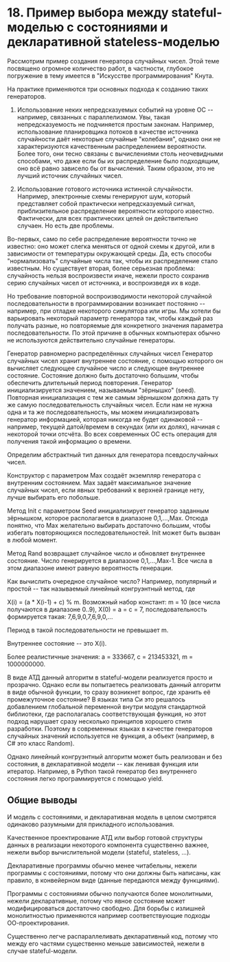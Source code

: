 # 18. Пример выбора между stateful-моделью с состояниями и декларативной stateless-моделью
Рассмотрим пример создания генератора случайных чисел. Этой теме посвящено огромное количество работ, в частности, глубокое погружение в тему имеется в "Искусстве программирования" Кнута.

На практике применяются три основных подхода к созданию таких генераторов.

1. Использование неких непредсказуемых событий на уровне ОС -- например, связанных с параллелизмом. Увы, такая непредсказуемость не подчиняется простым законам. Например, использование планировщика потоков в качестве источника случайности даёт некоторые случайные "колебания", однако они не характеризуются качественным распределением вероятности. Более того, они тесно связаны с вычислениями столь неочевидными способами, что даже если бы их распределение было подходящим, оно всё равно зависело бы от вычислений. Таким образом, это не лучший источник случайных чисел.

2. Использование готового источника истинной случайности. Например, электронные схемы генерируют шум, который представляет собой практически непредсказуемый сигнал, приблизительное распределение вероятности которого известно. Фактически, для всех практических целей он действительно случаен. Но есть две проблемы.

Во-первых, само по себе распределение вероятности точно не известно: оно может слегка меняться от одной схемы к другой, или в зависимости от температуры окружающей среды. Да, есть способы "нормализовать" случайные числа так, чтобы их распределение стало известным. Но существует вторая, более серьезная проблема: случайность нельзя воспроизвести иначе, нежели просто сохранив серию случайных чисел от источника, и воспроизведя их в коде.

Но требование повторной воспроизводимости некоторой случайной последовательности в программировании возникает постоянно -- например, при отладке некоторого симулятора или игры. Мы хотели бы варьировать некоторый параметр генератора так, чтобы каждый раз получать разные, но повторяемые для конкретного значения параметра последовательности. По этой причине в обычных компьютерах обычно не используются действительно случайные генераторы.


Генератор равномерно распределённых случайных чисел
Генератор случайных чисел хранит внутреннее состояние, с помощью которого он вычисляет следующее случайное число и следующее внутреннее состояние. Состояние должно быть достаточно большим, чтобы обеспечить длительный период повторения. Генератор инициализируется значением, называемым "зёрнышко" (seed). Повторная инициализация с тем же самым зёрнышком должна дать ту же самую последовательность случайных чисел. Если нам не нужна одна и та же последовательность, мы можем инициализировать генератор информацией, которая никогда не будет одинаковой -- например, текущей датой/времем в секундах (или их долях), начиная с некоторой точки отсчёта. Во всех современных ОС есть операция для получения такой информацию о времени.

Определим абстрактный тип данных для генератора псевдослучайных чисел.

Конструктор с параметром Max создаёт экземпляр генератора с внутренним состоянием. Max задаёт максимальное значение случайных чисел, если явных требований к верхней границе нету, лучше выбирать его побольше.

Метод Init с параметром Seed инициализирует генератор заданным зёрнышком, которое располагается в диапазоне 0,1,...,Max. Отсюда понятно, что Max желательно выбирать достаточно большим, чтобы избегать повторяющихся последовательностей. Init может быть вызван в любой момент.

Метод Rand возвращает случайное число и обновляет внутреннее состояние. Число генерируется в диапазоне 0,1,...,Max-1. Все числа в этом диапазоне имеют равную вероятность генерации.


Как вычислить очередное случайное число? Например, популярный и простой -- так называемый линейный конгруэнтный метод, где

X(i) = (a * X(i-1) + c) % m.
Возможный набор констант: m = 10 (все числа получаются в диапазоне 0..9), X(0) = a = c = 7, последовательность формируется такая: 7,6,9,0,7,6,9,0,...

Период в такой последовательности не превышает m.

Внутреннее состояние -- это X(i).

Более реалистичные значения: a = 333667, c = 213453321, m = 1000000000.

В виде АТД данный алгоритм в stateful-модели реализуется просто и прозрачно. Однако если вы попытаетесь реализовать данный алгоритм в виде обычной функции, то сразу возникнет вопрос, где хранить её промежуточное состояние? В языках типа Си это решалось добавлением глобальной переменной внутри модуля стандартной библиотеки, где располагалась соответствующая функция, но этот подход нарушает сразу несколько принципов хорошего стиля разработки. Поэтому в современных языках в качестве генераторов случайных значений используется не функция, а объект (например, в C# это класс Random).

Однако линейный конгруэнтный алгоритм может быть реализован и без состояния, в декларативной модели -- как ленивая функция или итератор. Например, в Python такой генератор без внутреннего состояния легко программируется с помощью yield.

## Общие выводы

И модель с состояниями, и декларативная модель в целом смотрятся одинаково разумными для прикладного использования.

Качественное проектирование АТД или выбор готовой структуры данных в реализации некоторого компонента существенно важнее, нежели выбор вычислительной модели (stateful, stateless, ...).

Декларативные программы обычно менее читабельны, нежели программы с состояниями, потому что они должны быть написаны, как правило, в конвейерном виде (данные передаются между функциями).

Программы с состояниями обычно получаются более монолитными, нежели декларативные, потому что явное состояние может модифицироваться достаточно свободно. Для борьбы с излишней монолитностью применяются например соответствующие подходы ОО-проектирования.

Существенно легче распараллеливать декларативный код, потому что между его частями существенно меньше зависимостей, нежели в случае stateful-модели.